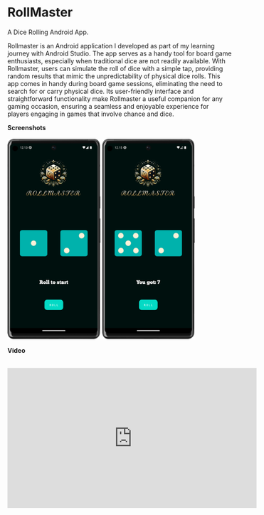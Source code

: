 # RollMaster
A Dice Rolling Android App.

Rollmaster is an Android application I developed as part of my learning journey with Android Studio. The app serves as a handy tool for board game enthusiasts, especially when traditional dice are not readily available. With Rollmaster, users can simulate the roll of dice with a simple tap, providing random results that mimic the unpredictability of physical dice rolls. This app comes in handy during board game sessions, eliminating the need to search for or carry physical dice. Its user-friendly interface and straightforward functionality make Rollmaster a useful companion for any gaming occasion, ensuring a seamless and enjoyable experience for players engaging in games that involve chance and dice.

**Screenshots**<br><br>
<img src="screenshots/SS1.png" alt="Screenshot 1" height="450">       <img src="screenshots/SS2.png" alt="Screenshot 2" height="450">

**Video**<br><br>
<iframe width="560" height="315" src="https://drive.google.com/file/d/1JjDyUKoOXfgacDtMVVP9bgZlcKViMit1/preview" frameborder="0" allowfullscreen></iframe>





